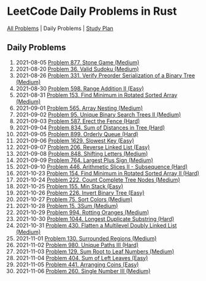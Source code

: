 LeetCode Daily Problems in Rust
===============================

[All Problems](README.md) | Daily Problems | [Study Plan](STUDY_PLAN.md)

Daily Problems
--------------

1. 2021-08-05 [Problem 877. Stone Game (Medium)](problem_0877/)
2. 2021-08-20 [Problem 36. Valid Sudoku (Medium)](problem_0036/)
3. 2021-08-26 [Problem 331. Verify Preorder Serialization of a Binary Tree (Medium)](problem_0331/)
4. 2021-08-30 [Problem 598. Range Addition II (Easy)](problem_0598/)
5. 2021-08-31 [Problem 153. Find Minimum in Rotated Sorted Array (Medium)](problem_0153/)
6. 2021-09-01 [Problem 565. Array Nesting (Medium)](problem_0565/)
7. 2021-09-02 [Problem 95. Unique Binary Search Trees II (Medium)](problem_0095/)
8. 2021-09-03 [Problem 587. Erect the Fence (Hard)](problem_0587/)
9. 2021-09-04 [Problem 834. Sum of Distances in Tree (Hard)](problem_0834/)
10. 2021-09-05 [Problem 899. Orderly Queue (Hard)](problem_0899/)
11. 2021-09-06 [Problem 1629. Slowest Key (Easy)](problem_1629/)
12. 2021-09-07 [Problem 206. Reverse Linked List (Easy)](problem_0206/)
13. 2021-09-08 [Problem 848. Shifting Letters (Medium)](problem_0848/)
14. 2021-09-09 [Problem 764. Largest Plus Sign (Medium)](problem_0764/)
15. 2021-09-10 [Problem 446. Arithmetic Slices II - Subsequence (Hard)](problem_0446/)
16. 2021-10-23 [Problem 154. Find Minimum in Rotated Sorted Array II (Hard)](problem_0154/)
17. 2021-10-24 [Problem 222. Count Complete Tree Nodes (Medium)](problem_0222/)
18. 2021-10-25 [Problem 155. Min Stack (Easy)](problem_0155/)
19. 2021-10-26 [Problem 226. Invert Binary Tree (Easy)](problem_0226/)
20. 2021-10-27 [Problem 75. Sort Colors (Medium)](problem_0075/)
21. 2021-10-28 [Problem 15. 3Sum (Medium)](problem_0015/)
22. 2021-10-29 [Problem 994. Rotting Oranges (Medium)](problem_0994/)
23. 2021-10-30 [Problem 1044. Longest Duplicate Substring (Hard)](problem_1044/)
24. 2021-10-31 [Problem 430. Flatten a Multilevel Doubly Linked List (Medium)](problem_0430/)
25. 2021-11-01 [Problem 130. Surrounded Regions (Medium)](problem_0130/)
26. 2021-11-02 [Problem 980. Unique Paths III (Hard)](problem_0980/)
27. 2021-11-03 [Problem 129. Sum Root to Leaf Numbers (Medium)](problem_0129/)
28. 2021-11-04 [Problem 404. Sum of Left Leaves (Easy)](problem_0404/)
29. 2021-11-05 [Problem 441. Arranging Coins (Easy)](problem_0441/)
30. 2021-11-06 [Problem 260. Single Number III (Medium)](problem_0260/)
